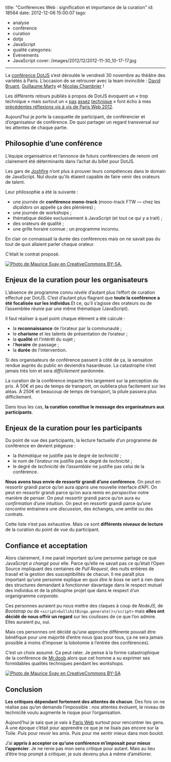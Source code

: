 title: "Conférences Web : signification et importance de la curation"
id: 18564
date: 2012-12-06 15:00:07
tags:
- analyse
- conférence
- curation
- dotjs
- JavaScript
- qualité
categories:
- Évènements
- JavaScript
cover: /images/2012/12/2012-11-30_10-17-17.jpg
---

La [conférence DotJS](http://dotjs.eu) s’est déroulée le vendredi 30 novembre au théâtre des variétés à Paris. L’occasion de se retrouver avec la team invincible : [David Bruant](http://longtermlaziness.wordpress.com/), [Guillaume Marty](http://twitter.com/g_marty) et [Nicolas Chambrier](http://naholyr.fr/) !

Les différents retours publiés à propos de DotJS évoquent un « trop technique » mais surtout un « [pas](https://twitter.com/ThomasG77/status/274668151139078144) [assez](https://twitter.com/javascripteur/status/275361976211890176) [technique](http://jolicode.com/blog/dotjs-le-ted-de-la-conference-technique) » font écho à mes [précédentes réflexions vis à vis de Paris Web 2012](https://oncletom.io/2012/paris-web-remise-en-question/ "Paris Web 2012 : la remise en question").

Aujourd’hui je porte la casquette de participant, de conférencier et d’organisateur de conférence. De quoi partager un regard transversal sur les attentes de chaque partie.

<!--more-->

## Philosophie d’une conférence

L’équipe organisatrice et l’annonce de futurs conférenciers de renom ont clairement été déterminants dans l’achat du billet pour DotJS.

Les gars de [Joshfire](http://joshfire.com/) n’ont plus à prouver leurs compétences dans le domain de JavaScript. Nul doute qu’ils étaient capable de faire venir des orateurs de talent.

Leur philosophie a été la suivante :

*   une journée de **conférence mono-track** (mono-track FTW — chez les _diçaïdors_ on appelle ça des plénières) ;
*   une journée de workshops ;
*   thématique dédiée exclusivement à JavaScript (et tout ce qui y a trait) ;
*   des orateurs de qualité ;
*   une grille horaire connue ; un programme inconnu.

En clair on connaissait la durée des conférences mais on ne savait pas du tout de quoi allaient parler chaque orateur.

C’était le contrat proposé.

[![Photo de Maurice Svay en CreativeCommons BY-SA.](/images/2012/12/2012-11-30_12-25-33.jpg "DotJS Venue")](http://svay.com/photos/2012-11-30_dotjs/)

## Enjeux de la curation pour les organisateurs

L’absence de programme connu _révèle_ d’autant plus l’effort de curation effectué par DotJS. C’est d’autant plus flagrant que **toute la conférence a été focalisée sur les individus**.Et ce, qu’il s’agisse des orateurs ou de l’assemblée réunie par une même thématique (JavaScript).

Il faut réaliser à quel point chaque élément a été calculé :

*   la **reconnaissance** de l’orateur par la communauté ;
*   le **charisme** et les talents de présentation de l’orateur ;
*   la **qualité** et l’intérêt du sujet ;
*   l'**horaire** de passage ;
*   la **durée** de l'intervention.

Si des organisateurs de conférence passent à côté de ça, la sensation rendue auprès du public en deviendra hasardeuse. La catastrophe n’est jamais très loin et sera _difficilement_ pardonnée.

La curation de la conférence impacte très largement sur la perception du prix. À 50€ et peu de temps de transport, on oubliera plus facilement sur les aléas. À 250€ et beaucoup de temps de transport, la pilule passera plus difficilement.

Dans tous les cas, **la curation constitue le message des organisateurs aux participants**.

## Enjeux de la curation pour les participants

Du point de vue des participants, la lecture factuelle d’un programme de conférence en devient piégeuse :

*   la _thématique_ ne justifie pas le degré de _technicité_ ;
*   le nom de _l’orateur_ ne justifie pas le degré de _technicité_ ;
*   le degré de _technicité_ de _l’assemblée_ ne justifie pas celui de la conférence.

**Nous avons tous envie de ressortir grandi d’une conférence**. On peut en ressortir grandi parce qu’on aura _appris_ une nouvelle interface d’API. On peut en ressortir grandi parce qu’on aura remis en _perspective_ notre manière de penser. On peut ressortir grandi parce qu’on aura eu _confirmation_ d’une intuition. On peut en ressortir grandi parce qu’une _rencontre_ entrainera une _discussion_, des échanges, une amitié ou des contrats.

Cette liste n’est pas exhaustive. Mais ce sont **différents niveaux de lecture** de la curation du point de vue du participant.

## Confiance et acceptation

Alors clairement, il me parait important qu’une personne partage ce que JavaScript _a changé_ pour elle. Parce qu’elle ne savait pas ce qu’était l’Open Source impliquant des centaines de _Pull Request_, des nuits entières de travail et la gestion des susceptibilités de chacun.
Il me paraît plus important qu’une personne explique en quoi _être le boss_ ne sert à rien dans des structures demandant à fonctionner davantage dans le respect mutuel des individus et de la philsophie projet que dans le respect d’un organigramme _corporate_.

Ces personnes auraient pu nous mettre des claques à coup de _NodeJS_, de _Bootstrap_ ou de `<script>bullshitBingo.generate()</script>` mais **elles ont décidé de nous offrir un regard** sur les coulisses de ce que l’on admire. Elles auraient pu, oui.

Mais ces personnes ont décidé qu’une approche différente pouvait être bénéfique pour une majorité d’entre nous (pas pour tous, ça ne sera jamais possible à moins d’imposer la lobotomie à l’entrée des conférences).

C’est un choix assumé. Ça peut rater. Je pense à la forme catastrophique de la conférence de [Mr.doob](http://mrdoob.com/) alors que cet homme a su exprimer ses formidables qualités techniques pendant les _workshops_.

[![Photo de Maurice Svay en CreativeCommons BY-SA](/images/2012/12/2012-11-30_17-57-16.jpg "DotJS Timer")](http://svay.com/photos/2012-11-30_dotjs/)

## Conclusion

**Les critiques dépendant fortement des attentes de chacun**. Des fois on ne réalise pas qu’on demande l’impossible : nos attentes évoluent, le niveau de technicité voulu augmente le risque pour l’organisation.

Aujourd’hui je sais que je vais à [Paris Web](http://paris-web.fr) surtout pour rencontrer les gens. À une époque c’était pour apprendre ce que je ne lisais pas encore sur la Toile. Puis pour revoir les amis. Puis pour me sentir mieux dans mon boulot.

J’ai **appris à accepter ce qu’une conférence m’imposait pour mieux l’apprécier**. Je ne renie pas mon sens critique pour autant. Mais au lieu d’être trop prompt à critiquer, je suis devenu plus à même d’améliorer.